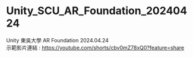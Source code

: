 # Unity_SCU_AR_Foundation_20240424
 Unity 東吳大學 AR Foundation 2024.04.24
 <br>示範影片連結 : https://youtube.com/shorts/cbv0mZ78xQ0?feature=share
